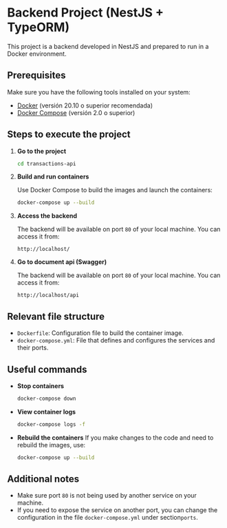 # Backend Project (NestJS + TypeORM)

This project is a backend developed in NestJS and prepared to run in a Docker environment.

## Prerequisites

Make sure you have the following tools installed on your system:

- [Docker](https://www.docker.com/) (versión 20.10 o superior recomendada)
- [Docker Compose](https://docs.docker.com/compose/) (versión 2.0 o superior)

## Steps to execute the project

1. **Go to the project**

   ```bash
   cd transactions-api
   ```

2. **Build and run containers**

   Use Docker Compose to build the images and launch the containers:

   ```bash
   docker-compose up --build
   ```

3. **Access the backend**

   The backend will be available on port `80` of your local machine. You can access it from:

   ```
   http://localhost/
   ```

4. **Go to document api (Swagger)**

   The backend will be available on port `80` of your local machine. You can access it from:

   ```
   http://localhost/api
   ```

## Relevant file structure

- `Dockerfile`: Configuration file to build the container image.
- `docker-compose.yml`: File that defines and configures the services and their ports.

## Useful commands

- **Stop containers**

  ```bash
  docker-compose down
  ```

- **View container logs**

  ```bash
  docker-compose logs -f
  ```

- **Rebuild the containers**
  If you make changes to the code and need to rebuild the images, use:
  ```bash
  docker-compose up --build
  ```

## Additional notes

- Make sure port `80` is not being used by another service on your machine.
- If you need to expose the service on another port, you can change the configuration in the file `docker-compose.yml` under section`ports`.
